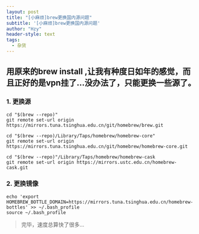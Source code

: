 ```yaml
---
layout: post
title: "[小麻烦]brew更换国内源问题"
subtitle: '[小麻烦]brew更换国内源问题'
author: "Hzy"
header-style: text
tags:
  - 杂货
---
```


## 用原来的brew install ,让我有种度日如年的感觉，而且正好的是vpn挂了...没办法了，只能更换一些源了。


### 1. 更换源


```
cd "$(brew --repo)"
git remote set-url origin https://mirrors.tuna.tsinghua.edu.cn/git/homebrew/brew.git

cd "$(brew --repo)/Library/Taps/homebrew/homebrew-core"
git remote set-url origin https://mirrors.tuna.tsinghua.edu.cn/git/homebrew/homebrew-core.git

cd "$(brew --repo)"/Library/Taps/homebrew/homebrew-cask
git remote set-url origin https://mirrors.ustc.edu.cn/homebrew-cask.git
```

### 2. 更换镜像

```
echo 'export HOMEBREW_BOTTLE_DOMAIN=https://mirrors.tuna.tsinghua.edu.cn/homebrew-bottles' >> ~/.bash_profile
source ~/.bash_profile
```


> 完毕，速度总算快了很多...
